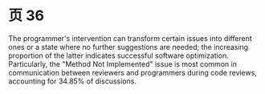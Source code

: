 # 页 36
The programmer's intervention can transform certain issues into different ones or a state where no further suggestions are needed; the increasing proportion of the latter indicates successful software optimization. Particularly, the "Method Not Implemented" issue is most common in communication between reviewers and programmers during code reviews, accounting for $3 4 . 8 5 \%$ of discussions.